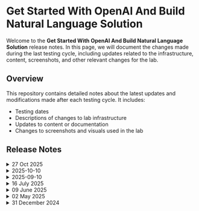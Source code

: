 # Get Started With OpenAI And Build Natural Language Solution 

Welcome to the **Get Started With OpenAI And Build Natural Language Solution** release notes. In this page, we will document the changes made during the last testing cycle, including updates related to the infrastructure, content, screenshots, and other relevant changes for the lab.

## Overview

This repository contains detailed notes about the latest updates and modifications made after each testing cycle. It includes:

- Testing dates
- Descriptions of changes to lab infrastructure
- Updates to content or documentation
- Changes to screenshots and visuals used in the lab

## Release Notes
<details>
  <summary>27 Oct 2025</summary>

### Summary of Changes

Implemented TAP process, updated Lab 01 content with the supported AI models, and reupdated the unclear screenshots to align with the new Cloudlabs UI.

### Infrastructure Changes

Updated automation to align with TAP implementation.

### Content Changes

- In Lab 01, updates to the AI models as the old models are deprecated based on theMS timeline. These updates have been incorporated to ensure consistency across the lab.
  
### Screenshot Updates

 - Minor Updates
   
    1. Screenshots have been updated as per the new Cloudlabs UI in the Getting started page. 
    2. Updated some of the images which were not clear and new images based on the AI model changes. 

### Testing Notes

- **Testing Date**: 2025-10-24
  
### Testing Scope 

-  Lab content, code functionality, UI alignment, and clarity of revised screenshots.

---
</details>


<details>
  <summary>2025-10-10</summary>

## Release Date: 2025-10-10

### Summary of Changes

- The lab has been successfully tested, and the lab content along with validations have been reviewed and updated.

### Testing Notes

- **Testing Date**: 2025-10-10

### Testing Scope 

- Performed end to end lab testing and all validations were successful, updated lab guide for better clarity.

</details>

<details>
  <summary>2025-09-10</summary>

## Release Date: 2025-09-10

### Summary of Changes

- The lab has been successfully tested, and the lab content along with validations have been reviewed and updated.

### Testing Notes

- **Testing Date**: 2025-09-10

### Testing Scope 

- Performed end to end lab testing and all validations were successful, updated lab guide for better clarity.

</details>


<details>
  <summary>16 July 2025</summary>

### Summary of Changes

Updated Lab 02 content and code to match the latest repository changes, and refreshed unclear screenshots to align with the new Cloudlabs UI.

### Infrastructure Changes

NA

### Content Changes

- In Lab 02, updates to the cloned repository led to changes in both content and code. These updates have been incorporated to ensure consistency across the lab.
  
### Screenshot Updates

 - Minor Updates
   
    1. Screenshots have been updated as per the new Cloudlabs UI in the Getting started page. 
    2. Updated some of the images which were not clear. 

### Testing Notes

- **Testing Date**: 2025-07-14
  
### Testing Scope 

-  Lab content, code functionality, UI alignment, and clarity of revised screenshots.

---
</details>

<details>
  <summary>09 June 2025</summary>

## Infrastructure Changes

NA

## Content Changes

NA
  
## Screenshot Updates

- **Change**: 

 - Minor Updates
   
    1. Screenshots have been updated as per new UI changes and added the numberings in few images.
    2. Getting started page has been updated as per the new UI changes.
    3. Added a few continuity images and included notes where necessary

## Testing Notes

- **Testing Date**: 2025-06-09
- **Issues Found**: NA
- **Resolved Issues**: NA

---
</details>

<details>
  <summary>02 May 2025</summary>

- **Change**: Updated the lab guide to align with recent UI changes and refined the code for a smoother library installation experience in Lab 2.

- **Testing Date**: 2025-05-02

## Infrastructure Changes

Updated VM size from b2s to D2sV3 and ip address of VM to Static with Standard sku.

## Content Changes

- **Change**: Updated the lab guide with the latest UI updates.

## Testing Notes

- **Testing Date**: 2025-05-02

---
</details>

<details>
  <summary>31 December 2024</summary>


- Major Updates 

    - **Model Deprecation**  
        - The **gpt-35-turbo version 0134** will be deprecated. New default models will be assigned based on region availability after **January 12, 2025**. 


- Minor Updates

    - Rebranded references from **Azure OpenAI Studio** to **Azure AI Foundry Portal** across all relevant modules and guides.  
    - **PowerShell Python Scripts**: Upgraded the **OpenAI package** from version **1.0.0** to **1.56.2**.  
    - **.NET SDK**: Updated from version **7** to **8**, ensuring access to the latest features.
    - Updated the **Azure Cloud Shell UI**, providing an improved and modern user experience.

---
</details>

